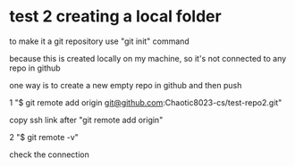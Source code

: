 # test 2 creating a local folder

to make it a git repository
use "git init" command

because this is created locally on my machine, so it's not connected to any repo in github

one way is to create a new empty repo in github and then push

1
"$ git remote add origin git@github.com:Chaotic8023-cs/test-repo2.git"

copy ssh link after "git remote add origin"

2
"$ git remote -v"

check the connection
